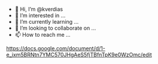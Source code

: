 - 👋 Hi, I’m @kverdias
- 👀 I’m interested in ...
- 🌱 I’m currently learning ...
- 💞️ I’m looking to collaborate on ...
- 📫 How to reach me ...

<!---
kverdias/kverdias is a ✨ special ✨ repository because its `README.md` (this file) appears on your GitHub profile.
You can click the Preview link to take a look at your changes.
--->
https://docs.google.com/document/d/1-e_ixm5BRNtn7YMC570JHgAeS5fjTBfnTpK9e0WzOmc/edit
